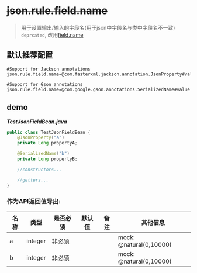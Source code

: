 # ~~json.rule.field.name~~

> 用于设置输出/输入的字段名(用于json中字段名与类中字段名不一致)
> `deprcated`, 改用[field.name](field_name.md)


## 默认推荐配置

```properties
#Support for Jackson annotations
json.rule.field.name=@com.fasterxml.jackson.annotation.JsonProperty#value

#Support for Gson annotations
json.rule.field.name=@com.google.gson.annotations.SerializedName#value
```

## demo

***TestJsonFieldBean.java***

```java
public class TestJsonFieldBean {
    @JsonProperty("a")
    private Long propertyA;

    @SerializedName("b")
    private Long propertyB;

    //constructors...

    //getters...
}
```

### 作为API返回值导出:

| 名称 | 类型 | 是否必须 | 默认值 | 备注 | 其他信息 |
| --- | --- | --- | --- | --- | --- |
| a |	integer | 非必须 |  |  | mock: @natural(0,10000) |
| b | integer | 非必须 |  |  | mock: @natural(0,10000) |
